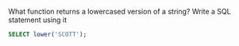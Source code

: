 What function returns a lowercased version of a string? Write a SQL statement
using it

```SQL
SELECT lower('SCOTT');
```
